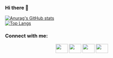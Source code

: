 ### Hi there 👋

[![Anurag's GitHub stats](https://github-readme-stats.vercel.app/api?username=saiber-elite&theme=merko)](https://github.com/anuraghazra/github-readme-stats)
<br>
[![Top Langs](https://github-readme-stats.vercel.app/api/top-langs/?username=saiber-elite&theme=merko)](https://github.com/anuraghazra/github-readme-stats)
<h3 align="left">Connect with me:</h3>
<p align="center">
<a href="your link" target="blank" ><img align="center" src="https://cdn.jsdelivr.net/npm/simple-icons@3.0.1/icons/twitter.svg" alt="" height="30" width="40" color="white" /></a>
<a href="your link" target="blank"><img align="center" src="https://cdn.jsdelivr.net/npm/simple-icons@3.0.1/icons/gmail.svg" alt="" height="30" width="40" /></a>
<a href="https://www.instagram.com/jalile_tao_/" target="blank"><img align="center" src="https://cdn.jsdelivr.net/npm/simple-icons@3.0.1/icons/instagram.svg" alt="" height="30" width="40" /></a>
<a href="your link" target="blank"><img align="center" src="https://cdn.jsdelivr.net/npm/simple-icons@3.0.1/icons/snapchat.svg" alt="" height="30" width="40" /></a>
</p>
